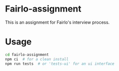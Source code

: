 # Fairlo-assignment

This is an assignment for Fairlo's interview process.

# Usage

``` bash
cd fairlo-assignment
npm ci  # for a clean install
npm run tests  # or 'tests-ui' for an ui interface
```